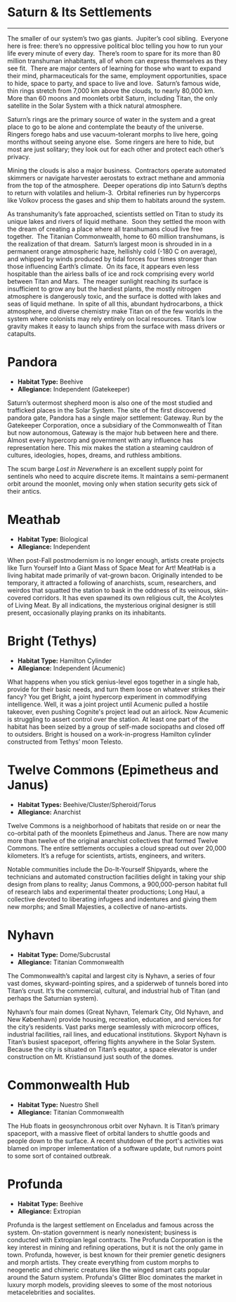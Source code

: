 # Saturn & Its Settlements
---
The smaller of our system’s two gas giants.  Jupiter’s cool sibling.  Everyone here is free: there’s no oppressive political bloc telling you how to run your life every minute of every day.  There’s room to spare for its more than 80 million transhuman inhabitants, all of whom can express themselves as they see fit.  There are major centers of learning for those who want to expand their mind, pharmaceuticals for the same, employment opportunities, space to hide, space to party, and space to live and love.  Saturn’s famous wide, thin rings stretch from 7,000 km above the clouds, to nearly 80,000 km. More than 60 moons and moonlets orbit Saturn, including Titan, the only satellite in the Solar System with a thick natural atmosphere.

Saturn’s rings are the primary source of water in the system and a great place to go to be alone and contemplate the beauty of the universe.  Ringers forego habs and use vacuum-tolerant morphs to live here, going months without seeing anyone else.  Some ringers are here to hide, but most are just solitary; they look out for each other and protect each other’s privacy.

Mining the clouds is also a major business.  Contractors operate automated skimmers or navigate harvester aerostats to extract methane and ammonia from the top of the atmosphere.  Deeper operations dip into Saturn’s depths to return with volatiles and helium-3.  Orbital refineries run by hypercorps like Volkov process the gases and ship them to habitats around the system.

As transhumanity’s fate approached, scientists settled on Titan to study its unique lakes and rivers of liquid methane.  Soon they settled the moon with the dream of creating a place where all transhumans cloud live free together.  The Titanian Commonwealth, home to 60 million transhumans, is the realization of that dream.  Saturn’s largest moon is shrouded in in a permanent orange atmospheric haze, hellishly cold (-180 C on average), and whipped by winds produced by tidal forces four times stronger than those influencing Earth’s climate.  On its face, it appears even less hospitable than the airless balls of ice and rock comprising every world between Titan and Mars.  The meager sunlight reaching its surface is insufficient to grow any but the hardiest plants, the mostly nitrogen atmosphere is dangerously toxic, and the surface is dotted with lakes and seas of liquid methane.  In spite of all this, abundant hydrocarbons, a thick atmosphere, and diverse chemistry make Titan on of the few worlds in the system where colonists may rely entirely on local resources.  Titan’s low gravity makes it easy to launch ships from the surface with mass drivers or catapults.

# Pandora
- **Habitat Type:** Beehive
- **Allegiance:** Independent (Gatekeeper)

Saturn’s outermost shepherd moon is also one of the most studied and trafficked places in the Solar System. The site of the first discovered pandora gate, Pandora has a single major settlement: Gateway. Run by the Gatekeeper Corporation, once a subsidiary of the Commonwealth of Titan but now autonomous, Gateway is the major hub between here and there. Almost every hypercorp and government with any influence has representation here. This mix makes the station a steaming cauldron of cultures, ideologies, hopes, dreams, and ruthless ambitions.

The scum barge _Lost in Neverwhere_ is an excellent supply point for sentinels who need to acquire discrete items. It maintains a semi-permanent orbit around the moonlet, moving only when station security gets sick of their antics.

# Meathab
- **Habitat Type:** Biological
- **Allegiance:** Independent

When post-Fall postmodernism is no longer enough, artists create projects like Turn Yourself Into a Giant Mass of Space Meat for Art! MeatHab is a living habitat made primarily of vat-grown bacon. Originally intended to be temporary, it attracted a following of anarchists, scum, researchers, and weirdos that squatted the station to bask in the oddness of its veinous, skin-covered corridors. It has even spawned its own religious cult, the Acolytes of Living Meat. By all indications, the mysterious original designer is still present, occasionally playing pranks on its inhabitants.

# Bright (Tethys)
- **Habitat Type:** Hamilton Cylinder
- **Allegiance:** Independent (Acumenic)

What happens when you stick genius-level egos together in a single hab, provide for their basic needs, and turn them loose on whatever strikes their fancy? You get Bright, a joint hypercorp experiment in commodifying intelligence. Well, it was a joint project until Acumenic pulled a hostile takeover, even pushing Cognite's project lead out an airlock. Now Acumenic is struggling to assert control over the station. At least one part of the habitat has been seized by a group of self-made sociopaths and closed off to outsiders. Bright is housed on a work-in-progress Hamilton cylinder constructed from Tethys’ moon Telesto.

# Twelve Commons (Epimetheus and Janus)
- **Habitat Types:** Beehive/Cluster/Spheroid/Torus
- **Allegiance:** Anarchist

Twelve Commons is a neighborhood of habitats that reside on or near the co-orbital path of the moonlets Epimetheus and Janus. There are now many more than twelve of the original anarchist collectives that formed Twelve Commons. The entire settlements occupies a cloud spread out over 20,000 kilometers. It’s a refuge for scientists, artists, engineers, and writers.

Notable communities include the Do-It-Yourself Shipyards, where the technicians and automated construction facilities delight in taking your ship design from plans to reality; Janus Commons, a 900,000-person habitat full of research labs and experimental theater productions; Long Haul, a collective devoted to liberating infugees and indentures and giving them new morphs; and Small Majesties, a collective of nano-artists.

# Nyhavn
- **Habitat Type:** Dome/Subcrustal
- **Allegiance:** Titanian Commonwealth

The Commonwealth’s capital and largest city is Nyhavn, a series of four vast domes, skyward-pointing spires, and a spiderweb of tunnels bored into Titan’s crust. It’s the commercial, cultural, and industrial hub of Titan (and perhaps the Saturnian system).

Nyhavn’s four main domes (Great Nyhavn, Telemark City, Old Nyhavn, and New København) provide housing, recreation, education, and services for the city’s residents. Vast parks merge seamlessly with microcorp offices, industrial facilities, rail lines, and educational institutions. Skyport Nyhavn is Titan’s busiest spaceport, offering flights anywhere in the Solar System. Because the city is situated on Titan’s equator, a space elevator is under construction on Mt. Kristiansund just south of the domes.

# Commonwealth Hub
- **Habitat Type:** Nuestro Shell
- **Allegiance:** Titanian Commonwealth

The Hub floats in geosynchronous orbit over Nyhavn. It is Titan’s primary spaceport, with a massive fleet of orbital landers to shuttle goods and people down to the surface. A recent shutdown of the port's activities was blamed on improper imlementation of a software update, but rumors point to some sort of contained outbreak.

# Profunda
- **Habitat Type:** Beehive
- **Allegiance:** Extropian

Profunda is the largest settlement on Enceladus and famous across the system. On-station government is nearly nonexistent; business is conducted with Extropian legal contracts. The Profunda Corporation is the key interest in mining and refining operations, but it is not the only game in town. Profunda, however, is best known for their premier genetic designers and morph artists. They create everything from custom morphs to neogenetic and chimeric creatures like the winged smart cats popular around the Saturn system. Profunda's Glitter Bloc dominates the market in luxury morph models, providing sleeves to some of the most notorious metacelebrities and socialites.